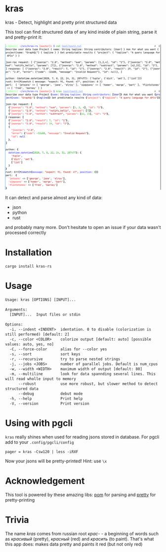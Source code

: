 kras
====

kras - Detect, highlight and pretty print structured data

This tool can find structured data of any kind inside of plain string, parse it and pretty-print it:

![](https://github.com/acidnik/kras-rs/raw/master/screenshot.png)

It can detect and parse almost any kind of data:
* json
* python
* rust

and probably many more. Don't hesitate to open an issue if your data wasn't processed correctly

Installation
============
```
cargo install kras-rs
```


Usage
=====
```
Usage: kras [OPTIONS] [INPUT]...

Arguments:
  [INPUT]...  Input files or stdin

Options:
  -i, --indent <INDENT>  identation. 0 to disable (colorization is still performed) [default: 2]
  -c, --color <COLOR>    colorize output [default: auto] [possible values: auto, yes, no]
  -C, --force-color      alias for --color yes
  -s, --sort             sort keys
  -r, --recursive        try to parse nested strings
  -j, --jobs <JOBS>      number of parallel jobs. Default is num_cpus
  -w, --width <WIDTH>    maximum width of output [default: 80]
  -m, --multiline        look for data spannding several lines. This will read wholle input to memory
      --robust           use more robust, but slower method to detect structured data
      --debug            debut mode
  -h, --help             Print help
  -V, --version          Print version

```

Using with pgcli
================
`kras` really shines when used for reading jsons stored in database. For pgcli add to your `.config/pgcli/config`
```
pager = kras -Csw120 | less -iRXF
```
Now your jsons will be pretty-printed! Hint: use `\x`

Acknowledgement
===============
This tool is powered by these amazing libs: [pom](https://lib.rs/crates/pom) for parsing and [pretty](https://lib.rs/crates/pretty) for pretty-printing

Trivia
======
The name *kras* comes from russian root *крас-* - a beginning of words such as *красивый* (pretty), *красный* (red) and *красить* (to paint).
That's what this app does: makes data pretty and paints it red (but not only red)
